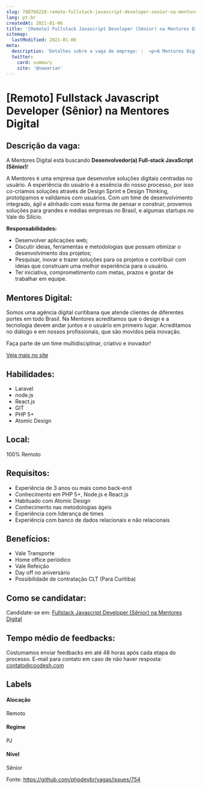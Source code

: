 ```yaml
---
slug: 780760228-remoto-fullstack-javascript-developer-senior-na-mentores-digital
lang: pt-br
createdAt: 2021-01-06
title: '[Remoto] Fullstack Javascript Developer (Sênior) na Mentores Digital - Vaga de Emprego'
sitemap:
  lastModified: 2021-01-06
meta:
  description: 'Detalhes sobre a vaga de emprego: :  <p>A Mentores Digital está buscando <strong>Desenvolvedor(a) Full-stack JavaScript (Sênior)</strong>!</p> <p>A Mentores é uma empresa que desenvolve soluções digitais centradas no usuário. A experiência do usuário é a essência do nosso processo, por isso co-criamos soluções através de Design Sprint e Design Thinking, prototipamos e validamos com usuários. Com um time de desenvolvimento integrado, ágil e alinhado com essa forma de pensar e construir, provemos soluções para grandes e médias empresas no Brasil, e algumas startups no Vale do Silício.</p> <p><strong>Responsabilidades:</strong></p> <ul> <li>Desenvolver aplicações web;</li> <li>Discutir ideias, ferramentas e metodologias que possam otimizar o desenvolvimento dos projetos;</li> <li>Pesquisar, inovar e trazer soluções para os projetos e contribuir com ideias que construam uma melhor experiência para o usuário.</li> <li>Ter iniciativa, comprometimento com metas, prazos e gostar de trabalhar em equipe.</li> </ul>'
  twitter:
    card: summary
    site: '@nawarian'
---
```


# [Remoto] Fullstack Javascript Developer (Sênior) na Mentores Digital

## Descrição da vaga: 
 <p>A Mentores Digital está buscando <strong>Desenvolvedor(a) Full-stack JavaScript (Sênior)</strong>!</p>
<p>A Mentores é uma empresa que desenvolve soluções digitais centradas no usuário. A experiência do usuário é a essência do nosso processo, por isso co-criamos soluções através de Design Sprint e Design Thinking, prototipamos e validamos com usuários. Com um time de desenvolvimento integrado, ágil e alinhado com essa forma de pensar e construir, provemos soluções para grandes e médias empresas no Brasil, e algumas startups no Vale do Silício.</p>
<p><strong>Responsabilidades:</strong></p>
<ul>
<li>Desenvolver aplicações web;</li>
<li>Discutir ideias, ferramentas e metodologias que possam otimizar o desenvolvimento dos projetos;</li>
<li>Pesquisar, inovar e trazer soluções para os projetos e contribuir com ideias que construam uma melhor experiência para o usuário.</li>
<li>Ter iniciativa, comprometimento com metas, prazos e gostar de trabalhar em equipe.</li>
</ul>

## Mentores Digital: 
 <p>Somos uma agência digital curitibana que atende clientes de diferentes portes em todo Brasil. Na Mentores acreditamos que o design e a tecnologia devem andar juntos e o usuário em primeiro lugar. Acreditamos no diálogo e em nossos profissionais, que são movidos pela inovação.</p>
<p>Faça parte de um time multidisciplinar, criativo e inovador!</p><a href='https://coodesh.com/empresas/mentores-digital'>Veja mais no site</a>

 ## Habilidades: 
 - Laravel 
- node.js 
- React.js 
- GIT 
- PHP 5+ 
- Atomic Design

## Local: 
 100% Remoto

## Requisitos: 
 - Experiência de 3 anos ou mais como back-end 
- Conhecimento em PHP 5+, Node.js e React.js 
- Habituado com Atomic Design 
- Conhecimento nas metodologias ágeis 
- Experiência com liderança de times 
- Experiência com banco de dados relacionais e não relacionais

## Benefícios: 
 - Vale Transporte 
- Home office periódico 
- Vale Refeição 
- Day off no aniversário 
- Possibilidade de contratação CLT (Para Curitiba)

## Como se candidatar:
Candidate-se em: [Fullstack Javascript Developer (Sênior) na Mentores Digital](https://coodesh.com/vagas/desenvolvedora-fullstack-javascript-senior-20201209?origin=github&modal=open)

## Tempo médio de feedbacks:
 Costumamos enviar feedbacks em até 48 horas após cada etapa do processo. E-mail para contato em caso de não haver resposta: [contato@coodesh.com](mailto:contato@coodesh.com)

## Labels

#### Alocação
Remoto

#### Regime
PJ

#### Nível
Sênior

Fonte: https://github.com/phpdevbr/vagas/issues/754